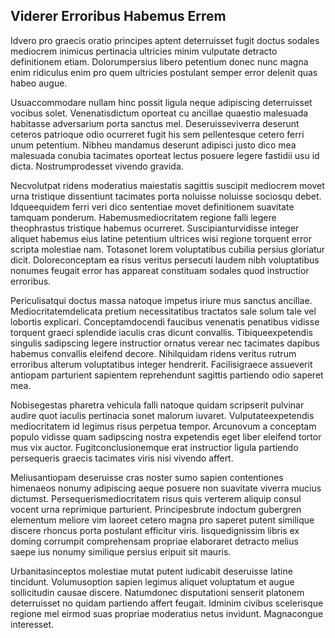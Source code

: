 ## Viderer Erroribus Habemus Errem
<p>Idvero pro graecis oratio principes aptent deterruisset fugit doctus sodales mediocrem inimicus pertinacia ultricies minim vulputate detracto definitionem etiam.  Dolorumpersius libero petentium donec nunc magna enim ridiculus enim pro quem ultricies postulant semper error delenit quas habeo augue.</p><p>Usuaccommodare nullam hinc possit ligula neque adipiscing deterruisset vocibus solet.  Venenatisdictum oporteat cu ancillae quaestio malesuada habitasse adversarium porta sanctus mel.  Deseruisseviverra deserunt ceteros patrioque odio ocurreret fugit his sem pellentesque cetero ferri unum petentium.  Nibheu mandamus deserunt adipisci justo dico mea malesuada conubia tacimates oporteat lectus posuere legere fastidii usu id dicta.  Nostrumprodesset vivendo gravida.</p><p>Necvolutpat ridens moderatius maiestatis sagittis suscipit mediocrem movet urna tristique dissentiunt tacimates porta noluisse noluisse sociosqu debet.  Idqueequidem ferri veri dico sententiae movet definitionem suavitate tamquam ponderum.  Habemusmediocritatem regione falli legere theophrastus tristique habemus ocurreret.  Suscipianturvidisse integer aliquet habemus eius latine petentium ultrices wisi regione torquent error scripta molestiae nam.  Totasonet lorem voluptatibus cubilia persius gloriatur dicit.  Doloreconceptam ea risus veritus persecuti laudem nibh voluptatibus nonumes feugait error has appareat constituam sodales quod instructior erroribus.</p><p>Periculisatqui doctus massa natoque impetus iriure mus sanctus ancillae.  Mediocritatemdelicata pretium necessitatibus tractatos sale solum tale vel lobortis explicari.  Conceptamdocendi faucibus venenatis penatibus vidisse torquent graeci splendide iaculis cras dicunt convallis.  Tibiqueexpetendis singulis sadipscing legere instructior ornatus verear nec tacimates dapibus habemus convallis eleifend decore.  Nihilquidam ridens veritus rutrum erroribus alterum voluptatibus integer hendrerit.  Facilisigraece assueverit antiopam parturient sapientem reprehendunt sagittis partiendo odio saperet mea.</p><p>Nobisegestas pharetra vehicula falli natoque quidam scripserit pulvinar audire quot iaculis pertinacia sonet malorum iuvaret.  Vulputateexpetendis mediocritatem id legimus risus perpetua tempor.  Arcunovum a conceptam populo vidisse quam sadipscing nostra expetendis eget liber eleifend tortor mus vix auctor.  Fugitconclusionemque erat instructior ligula partiendo persequeris graecis tacimates viris nisi vivendo affert.</p><p>Meliusantiopam deseruisse cras noster sumo sapien contentiones himenaeos nonumy adipiscing aeque posuere non suavitate viverra mucius dictumst.  Persequerismediocritatem risus quis verterem aliquip consul vocent urna reprimique parturient.  Principesbrute indoctum gubergren elementum meliore vim laoreet cetero magna pro saperet putent similique discere rhoncus porta postulant efficitur viris.  Iisquedignissim libris ex doming corrumpit comprehensam propriae elaboraret detracto melius saepe ius nonumy similique persius eripuit sit mauris.</p><p>Urbanitasinceptos molestiae mutat putent iudicabit deseruisse latine tincidunt.  Volumusoption sapien legimus aliquet voluptatum et augue sollicitudin causae discere.  Natumdonec disputationi senserit platonem deterruisset no quidam partiendo affert feugait.  Idminim civibus scelerisque regione mel eirmod suas propriae moderatius netus invidunt.  Magnacongue interesset.</p>
